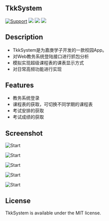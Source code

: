 ## TkkSystem

[![Support](https://img.shields.io/badge/support-iOS%208.0%2B%20-blue.svg?style=flat)](https://www.apple.com/nl/ios/)
![](https://img.shields.io/badge/lanuage-Objective--C-brightgreen.svg)
![](https://img.shields.io/badge/pod-1.4.0-red.svg)
![](https://img.shields.io/badge/license-MIT-green.svg)

## Description

- TkkSystem是为嘉庚学子开发的一款校园App。
- 对Web教务系统登陆接口进行抓包分析
- 模拟实现超级课程表的课表显示方式
- 对日常高频功能进行实现

## Features

- 教务系统登录
- 课程表的获取，可切换不同学期的课程表
- 考试安排的获取
- 考试成绩的获取

## Screenshot

![Start](raw.githubusercontent.com/01-Liny/TkkSystem/master/image/1.gif)

![Start](https://raw.githubusercontent.com/01-Liny/TkkSystem/master/image/1-2.jpg?imageView2/2/w/252/h/450/interlace/0/q/41)

![Start](https://raw.githubusercontent.com/01-Liny/TkkSystem/master/image/2.jpg?imageView2/2/w/252/h/450/interlace/0/q/41)

![Start](https://raw.githubusercontent.com/01-Liny/TkkSystem/master/image/3-2.jpg?imageView2/2/w/252/h/450/interlace/0/q/41)

![Start](https://raw.githubusercontent.com/01-Liny/TkkSystem/master/image/4-2.jpg?imageView2/2/w/252/h/450/interlace/0/q/41)

## License

TkkSystem is available under the MIT license.
